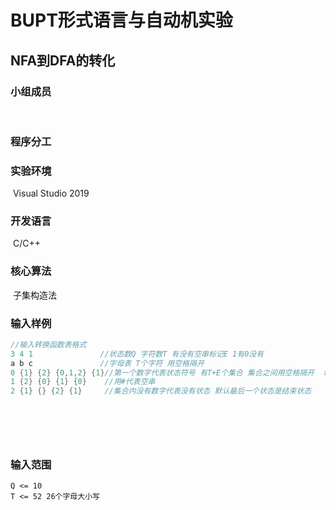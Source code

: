 # BUPT形式语言与自动机实验

## NFA到DFA的转化

### 小组成员

​	

### 程序分工
 
 
### 实验环境

​	Visual Studio 2019

### 开发语言

​	C/C++

### 核心算法

​	子集构造法

### 输入样例

```c
//输入转换函数表格式
3 4 1				//状态数Q 字符数T 有没有空串标记E 1有0没有		
a b c 				//字母表 T个字符 用空格隔开 		
0 {1} {2} {0,1,2} {1}//第一个数字代表状态符号 有T+E个集合 集合之间用空格隔开  每个集合有最多Q个数字用逗号隔开代表状态的转移
1 {2} {0} {1} {0}	 //用#代表空串				  
2 {1} {} {2} {1}     //集合内没有数字代表没有状态 默认最后一个状态是结束状态

    
    
    
    
```

### 输入范围

```
Q <= 10
T <= 52 26个字母大小写

```

